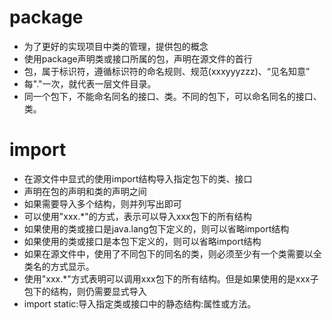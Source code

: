 # package

* 为了更好的实现项目中类的管理，提供包的概念
* 使用package声明类或接口所属的包，声明在源文件的首行
* 包，属于标识符，遵循标识符的命名规则、规范(xxxyyyzzz)、“见名知意”
* 每"."一次，就代表一层文件目录。
* 同一个包下，不能命名同名的接口、类。不同的包下，可以命名同名的接口、类。



# import
* 在源文件中显式的使用import结构导入指定包下的类、接口
* 声明在包的声明和类的声明之间
* 如果需要导入多个结构，则并列写出即可
* 可以使用"xxx.*"的方式，表示可以导入xxx包下的所有结构
* 如果使用的类或接口是java.lang包下定义的，则可以省略import结构
* 如果使用的类或接口是本包下定义的，则可以省略import结构
* 如果在源文件中，使用了不同包下的同名的类，则必须至少有一个类需要以全类名的方式显示。
* 使用"xxx.*"方式表明可以调用xxx包下的所有结构。但是如果使用的是xxx子包下的结构，则仍需要显式导入
* import static:导入指定类或接口中的静态结构:属性或方法。 